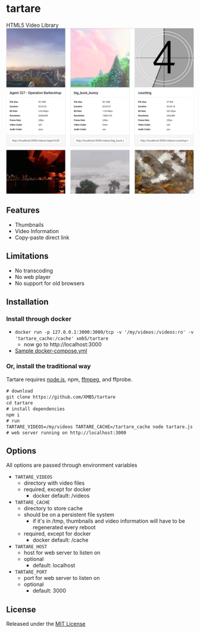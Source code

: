 # tartare
HTML5 Video Library
![screenshot](screenshot.png)

## Features
- Thumbnails
- Video Information
- Copy-paste direct link

## Limitations
- No transcoding
- No web player
- No support for old browsers

## Installation

### Install through docker
- `docker run -p 127.0.0.1:3000:3000/tcp -v '/my/videos:/videos:ro' -v 'tartare_cache:/cache' xmb5/tartare`
    - now go to http://localhost:3000
- [Sample docker-compose.yml](docker-compose.yml)

### Or, install the traditional way
Tartare requires [node.js](https://nodejs.org/), npm, [ffmpeg](https://www.ffmpeg.org/), and ffprobe.
```shell script
# download
git clone https://github.com/XMB5/tartare
cd tartare
# install dependencies
npm i
# run
TARTARE_VIDEOS=/my/videos TARTARE_CACHE=/tartare_cache node tartare.js
# web server running on http://localhost:3000
```

## Options
All options are passed through environment variables
- `TARTARE_VIDEOS`
    - directory with video files
    - required, except for docker
        - docker default: /videos
- `TARTARE_CACHE`
    - directory to store cache
    - should be on a persistent file system
        - if it's in /tmp, thumbnails and video information will have to be regenerated every reboot
    - required, except for docker
        - docker default: /cache
- `TARTARE_HOST`
    - host for web server to listen on
    - optional
        - default: localhost
- `TARTARE_PORT`
    - port for web server to listen on
    - optional
        - default: 3000

## License
Released under the [MIT License](license.md)
